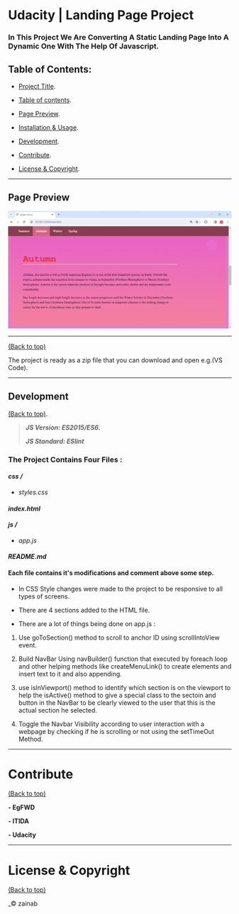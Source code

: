 # Udacity | Landing Page Project

### In This Project We Are Converting A Static Landing Page Into A Dynamic One With The Help Of Javascript.

## Table of Contents:

-   [Project Title](#Udacity-|-Landing-Page-Project).

-   [Table of contents](#table-of-contents).

-   [Page Preview](#page-preview).

-   [Installation & Usage](#installation-and-usage).

-   [Development](#development).

-   [Contribute](#contribute).

-   [License & Copyright](#License-&-Copyright).

---

## Page Preview

![Page Preview](preview.png)

---

[(Back to top)](#table-of-contents)

The project is ready as a zip file that you can download and open e.g.(VS Code).

---

## Development

[(Back to top)](#table-of-contents).

>
>**_JS Version: ES2015/ES6._**
>
>**_JS Standard: ESlint_**
>

### **The Project Contains Four Files :**


#### *css /*

-   *styles.css*


#### *index.html*

#### *js /*

-   *app.js*

#### *README.md*

#### **Each file contains it's modifications and comment above some step.**

-   In CSS Style changes were made to the project to be responsive to all types of screens.

-  There are 4 sections added to the HTML file.

-  There are a lot of things being done on app.js :

 1. Use goToSection() method to scroll to anchor ID using scrollIntoView event.

 2. Build NavBar Using navBuilder() function that executed by foreach loop and other helping methods like createMenuLink() to create elements and insert text to it and also appending.

 3. use isInViewport() method to identify which section is on the viewport to help the isActive() method to give a special class to the sectoin and button in the NavBar to be clearly viewed to the user that this is the actual section he selected.

 4. Toggle the Navbar Visibility according to user interaction with a webpage by checking if he is scrolling or not using the setTimeOut Method.

---

# Contribute

[(Back to top)](#table-of-contents)

**- EgFWD**

**- ITIDA**

**- Udacity**

---

# License & Copyright

[(Back to top)](#table-of-contents)

_© zainab